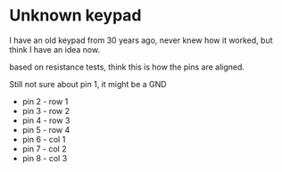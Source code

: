 # Unknown keypad
I have an old keypad from 30 years ago, never knew how it worked, but think I have an idea now.


based on resistance tests, think this is how the pins are aligned.

Still not sure about pin 1, it might be a GND

- pin 2 - row 1
- pin 3 - row 2
- pin 4 - row 3
- pin 5 - row 4
- pin 6 - col 1
- pin 7 - col 2
- pin 8 - col 3
